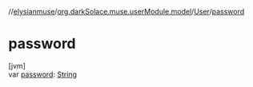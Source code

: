 //[elysianmuse](../../../index.md)/[org.darkSolace.muse.userModule.model](../index.md)/[User](index.md)/[password](password.md)

# password

[jvm]\
var [password](password.md): [String](https://kotlinlang.org/api/latest/jvm/stdlib/kotlin/-string/index.html)
